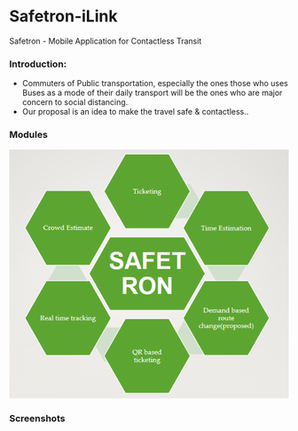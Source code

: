 # Safetron-iLink
Safetron - Mobile Application for Contactless Transit

### Introduction:

* Commuters of Public transportation, especially  the ones those who uses Buses as a mode of their daily transport will be the ones who are major concern to social distancing.
* Our proposal is an idea to make the travel safe & contactless..

### Modules

![Modules](/Screenshot-Images/modules.PNG)

### Screenshots
